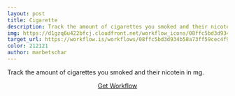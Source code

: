```yaml
---
layout: post
title: Cigarette
description: Track the amount of cigarettes you smoked and their nicotein in mg.
img: https://d1gzq6u422bfcj.cloudfront.net/workflow_icons/08ffc5bd3d934b58a73ff59cec4f9a52.png
target_url: https://workflow.is/workflows/08ffc5bd3d934b58a73ff59cec4f9a52
color: 212121
author: marbetschar
---
```


Track the amount of cigarettes you smoked and their nicotein in mg.

<p style="text-align:center;">
    <a href="{{ page.target_url }}" class="button" style="background-color: #{{ page.color }}">Get Workflow</a>
</p>